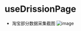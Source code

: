 # useDrissionPage





* 淘宝部分数据采集截图
![image](https://github.com/yingchujun/useDrissionPage/assets/98026627/e02b1411-cd00-4ef2-bd16-25c7b86088c5)



